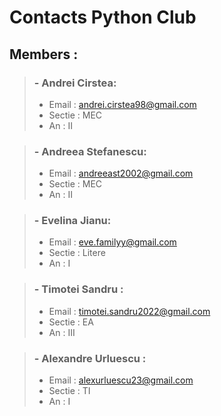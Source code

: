 <!-- # Nume      Email           Sectie      An    Git User  
Andrei Cirstea          andrei.cirstea98@gmail.com        MEC          II 
Andreea Stefanescu      andreeast2002@gmail.com           MEC          II
Evelina Jianu           eve.familyy@gmail.com             Litere       I  
Timotei Sandru          timotei.sandru2022@gmail.com      EA           III
Alexandru Urluescu      alexurluescu23@gmail.com          TI           I -->


# Contacts Python Club

## Members :

>### - Andrei Cirstea:
>- Email : andrei.cirstea98@gmail.com
>- Sectie : MEC
>- An : II

>### - Andreea Stefanescu:
>- Email :  andreeast2002@gmail.com
>- Sectie : MEC
>- An : II

>### - Evelina Jianu:
>- Email :  eve.familyy@gmail.com
>- Sectie : Litere
>- An : I

>### - Timotei Sandru :
>- Email :  timotei.sandru2022@gmail.com
>- Sectie : EA
>- An :  III

>### - Alexandre Urluescu :
>- Email :  alexurluescu23@gmail.com
>- Sectie : TI
>- An :  I


